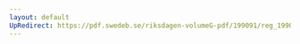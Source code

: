 ```yaml
---
layout: default
UpRedirect: https://pdf.swedeb.se/riksdagen-volumeG-pdf/199091/reg_199091/reg_199091_0252.pdf
---
```

